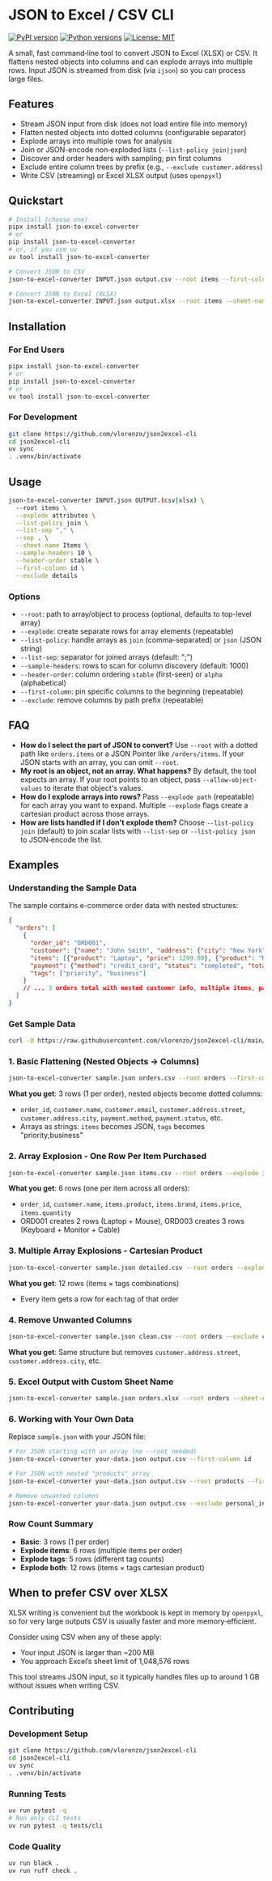 # JSON to Excel / CSV CLI

[![PyPI version](https://img.shields.io/pypi/v/json-to-excel-converter)](https://pypi.org/project/json-to-excel-converter/)
[![Python versions](https://img.shields.io/pypi/pyversions/json-to-excel-converter)](https://pypi.org/project/json-to-excel-converter/)
[![License: MIT](https://img.shields.io/badge/License-MIT-yellow.svg)](LICENSE)

A small, fast command‑line tool to convert JSON to Excel (XLSX) or CSV.
It flattens nested objects into columns and can explode arrays into multiple rows.
Input JSON is streamed from disk (via `ijson`) so you can process large files.

## Features
- Stream JSON input from disk (does not load entire file into memory)
- Flatten nested objects into dotted columns (configurable separator)
- Explode arrays into multiple rows for analysis
- Join or JSON-encode non‑exploded lists (`--list-policy join|json`)
- Discover and order headers with sampling; pin first columns
- Exclude entire column trees by prefix (e.g., `--exclude customer.address`)
- Write CSV (streaming) or Excel XLSX output (uses `openpyxl`)

## Quickstart

```bash
# Install (choose one)
pipx install json-to-excel-converter
# or
pip install json-to-excel-converter
# or, if you use uv
uv tool install json-to-excel-converter

# Convert JSON to CSV
json-to-excel-converter INPUT.json output.csv --root items --first-column id

# Convert JSON to Excel (XLSX)
json-to-excel-converter INPUT.json output.xlsx --root items --sheet-name Items
```

## Installation

### For End Users
```bash
pipx install json-to-excel-converter
# or
pip install json-to-excel-converter
# or
uv tool install json-to-excel-converter
```

### For Development
```bash
git clone https://github.com/vlorenzo/json2excel-cli
cd json2excel-cli
uv sync
. .venv/bin/activate
```

## Usage
```bash
json-to-excel-converter INPUT.json OUTPUT.(csv|xlsx) \
  --root items \
  --explode attributes \
  --list-policy join \
  --list-sep "," \
  --sep . \
  --sheet-name Items \
  --sample-headers 10 \
  --header-order stable \
  --first-column id \
  --exclude details
```

### Options
- `--root`: path to array/object to process (optional, defaults to top-level array)
- `--explode`: create separate rows for array elements (repeatable)
- `--list-policy`: handle arrays as `join` (comma-separated) or `json` (JSON string)
- `--list-sep`: separator for joined arrays (default: ";")
- `--sample-headers`: rows to scan for column discovery (default: 1000)
- `--header-order`: column ordering `stable` (first-seen) or `alpha` (alphabetical)
- `--first-column`: pin specific columns to the beginning (repeatable)
- `--exclude`: remove columns by path prefix (repeatable)

## FAQ

- **How do I select the part of JSON to convert?** Use `--root` with a dotted path
  like `orders.items` or a JSON Pointer like `/orders/items`. If your JSON starts
  with an array, you can omit `--root`.
- **My root is an object, not an array. What happens?** By default, the tool
  expects an array. If your root points to an object, pass `--allow-object-values`
  to iterate that object's values.
- **How do I explode arrays into rows?** Pass `--explode path` (repeatable) for each
  array you want to expand. Multiple `--explode` flags create a cartesian product
  across those arrays.
- **How are lists handled if I don't explode them?** Choose `--list-policy join`
  (default) to join scalar lists with `--list-sep` or `--list-policy json` to
  JSON‑encode the list.

## Examples

### Understanding the Sample Data
The sample contains e-commerce order data with nested structures:
```json
{
  "orders": [
    {
      "order_id": "ORD001",
      "customer": {"name": "John Smith", "address": {"city": "New York"}},
      "items": [{"product": "Laptop", "price": 1299.99}, {"product": "Mouse", "price": 29.99}],
      "payment": {"method": "credit_card", "status": "completed", "total": 1359.97},
      "tags": ["priority", "business"]
    }
    // ... 3 orders total with nested customer info, multiple items, payments, tags
  ]
}
```

### Get Sample Data
```bash
curl -O https://raw.githubusercontent.com/vlorenzo/json2excel-cli/main/sample.json
```

### 1. Basic Flattening (Nested Objects → Columns)
```bash
json-to-excel-converter sample.json orders.csv --root orders --first-column order_id
```
**What you get**: 3 rows (1 per order), nested objects become dotted columns:
- `order_id`, `customer.name`, `customer.email`, `customer.address.street`, `customer.address.city`, `payment.method`, `payment.status`, etc.
- Arrays as strings: `items` becomes JSON, `tags` becomes "priority;business"

### 2. Array Explosion - One Row Per Item Purchased
```bash
json-to-excel-converter sample.json items.csv --root orders --explode items --first-column order_id
```
**What you get**: 6 rows (one per item across all orders):
- `order_id`, `customer.name`, `items.product`, `items.brand`, `items.price`, `items.quantity`
- ORD001 creates 2 rows (Laptop + Mouse), ORD003 creates 3 rows (Keyboard + Monitor + Cable)

### 3. Multiple Array Explosions - Cartesian Product
```bash
json-to-excel-converter sample.json detailed.csv --root orders --explode items --explode tags
```
**What you get**: 12 rows (items × tags combinations)
- Every item gets a row for each tag of that order

### 4. Remove Unwanted Columns
```bash
json-to-excel-converter sample.json clean.csv --root orders --exclude customer.address --first-column order_id
```
**What you get**: Same structure but removes `customer.address.street`, `customer.address.city`, etc.

### 5. Excel Output with Custom Sheet Name
```bash
json-to-excel-converter sample.json orders.xlsx --root orders --sheet-name "Customer Orders"
```

### 6. Working with Your Own Data
Replace `sample.json` with your JSON file:
```bash
# For JSON starting with an array (no --root needed)
json-to-excel-converter your-data.json output.csv --first-column id

# For JSON with nested "products" array
json-to-excel-converter your-data.json output.csv --root products --first-column id

# Remove unwanted columns
json-to-excel-converter your-data.json output.csv --exclude personal_info --exclude internal
```

### Row Count Summary
- **Basic**: 3 rows (1 per order)
- **Explode items**: 6 rows (multiple items per order)
- **Explode tags**: 5 rows (different tag counts)
- **Explode both**: 12 rows (items × tags cartesian product)


## When to prefer CSV over XLSX

XLSX writing is convenient but the workbook is kept in memory by `openpyxl`,
so for very large outputs CSV is usually faster and more memory‑efficient.

Consider using CSV when any of these apply:

- Your input JSON is larger than ~200 MB
- You approach Excel’s sheet limit of 1,048,576 rows

This tool streams JSON input, so it typically handles files up to around 1 GB
without issues when writing CSV.


## Contributing

### Development Setup
```bash
git clone https://github.com/vlorenzo/json2excel-cli
cd json2excel-cli
uv sync
. .venv/bin/activate
```

### Running Tests
```bash
uv run pytest -q
# Run only CLI tests
uv run pytest -q tests/cli
```

### Code Quality
```bash
uv run black .
uv run ruff check .
```
